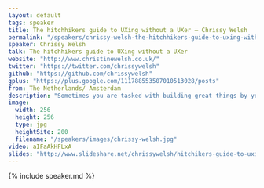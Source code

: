 ```yaml
---
layout: default
tags: speaker
title: The hitchhikers guide to UXing without a UXer – Chrissy Welsh
permalink: "/speakers/chrissy-welsh-the-hitchhikers-guide-to-uxing-without-a-uxer.html"
speaker: Chrissy Welsh
talk: The hitchhikers guide to UXing without a UXer
website: "http://www.christinewelsh.co.uk/"
twitter: "https://twitter.com/chrissywelsh"
github: "https://github.com/chrissywelsh"
gplus: "https://plus.google.com/111788553507010513028/posts"
from: The Netherlands/ Amsterdam
description: "Sometimes you are tasked with building great things by yourself or in a small team. Bootstrapped start-ups don't always have the budget for a dedicated Uxer to help you design the best apps, software or websites.\nSo how do design great things without a Uxer? This is not a definitive guide or to even to be used instead of getting professional UX help but it will get you started developing the right way and stop you making classic mistakes.Before you even consider touching your dev environment I will show you how to \"Start with one idea\", “Think like a user” and set out your user journeys. From this solid foundation I will show you how to wireframe your logic and build it as rough a prototype as you can manage. We then consider how to evaluate and iterate on your designs and what tools you can use. Finally, I outline the importance of never being afraid to scrap anything which doesn’t work. All without a single line of code being written."
image:
  width: 256
  height: 256
  type: jpg
  heightSite: 200
  filename: "/speakers/images/chrissy-welsh.jpg"
video: aIFaAkHFLxA
slides: "http://www.slideshare.net/chrissywelsh/hitchikers-guide-to-uxing-without-a-uxer"
---
```


{% include speaker.md %}
